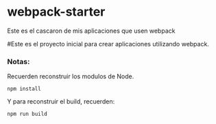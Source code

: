 # webpack-starter
Este es el cascaron de mis aplicaciones que usen webpack

#Este es el proyecto inicial para crear aplicaciones utilizando webpack.

### Notas:

Recuerden reconstruir los modulos de Node.
```
npm install
```
Y para reconstruir el build, recuerden:
```
npm run build
```
